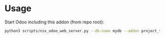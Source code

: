 # Usage

Start Odoo including this addon (from repo root):

```bash
python3 scripts/nix_odoo_web_server.py --db-name mydb --addon project_task_parent_due_auto
```
